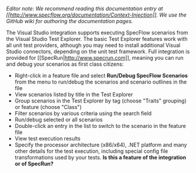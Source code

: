 _Editor note: We recommend reading this documentation entry at [[http://www.specflow.org/documentation/Context-Injection]]. We use the GitHub wiki for authoring the documentation pages._

The Visual Studio integration supports executing SpecFlow scenarios from the Visual Studio Test Explorer. The basic Test Explorer features work with all unit test providers, although you may need to install additional Visual Studio connectors, depending on the unit test framework. Full integration is provided for [[SpecRun|http://www.specrun.com]], meaning you can run and debug your scenarios as first class citizens:

* Right-click in a feature file and select **Run/Debug SpecFlow Scenarios** from the menu to run/debug the scenarios and scenario outlines in the file
* View scenarios listed by title in the Test Explorer
* Group scenarios in the Test Explorer by tag (choose "Traits" grouping) or feature (choose "Class")
* Filter scenarios by various criteria using the search field
* Run/debug selected or all scenarios
* Double-click an entry in the list to switch to the scenario in the feature file
* View test execution results
* Specify the processor architecture (x86/x64), .NET platform and many other details for the test execution, including special config file transformations used by your tests. **Is this a feature of the integration or of SpecRun?**